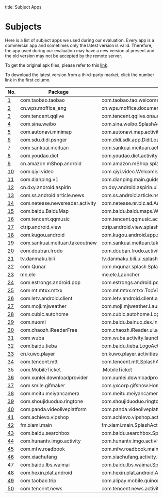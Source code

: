 title: Subject Apps


# Subjects

Here is a list of subject apps we used during our evaluation.
Every app is a commercial app and sometimes only the latest version is valid.
Therefore, the app used during our evaluation may have a new version at present and the old version may not be accepted by the remote server.

To get the original apk files, please refer to this [link](https://git.njuics.cn/tianchi/AppForTest).

To download the latest version from a third-party market, click the number link in the first column.

|No.|Package|Launch|Activity|
|---|---|---|---|
|[1](https://www.wandoujia.com/apps/com.taobao.taobao/download)|com.taobao.taobao|com.taobao.tao.welcome.Welcome|469|
|[2](https://www.wandoujia.com/apps/cn.wps.moffice_eng/download)|cn.wps.moffice_eng|cn.wps.moffice.documentmanager.PreStartActivity|232|
|[3](https://www.wandoujia.com/apps/com.tencent.qqlive/download)|com.tencent.qqlive|com.tencent.qqlive.ona.activity.WelcomeActivity|145|
|[4](https://www.wandoujia.com/apps/com.sina.weibo/download)|com.sina.weibo|com.sina.weibo.SplashActivity|531|
|[5](https://www.wandoujia.com/apps/com.autonavi.minimap/download)|com.autonavi.minimap|com.autonavi.map.activity.SplashActivity|110|
|[6](https://www.wandoujia.com/apps/com.sdu.didi.psnger/download)|com.sdu.didi.psnger|com.didi.sdk.app.DidiLoadDexActivity|237|
|[7](https://www.wandoujia.com/apps/com.sankuai.meituan/download)|com.sankuai.meituan|com.sankuai.meituan.activity.Welcome|613|
|[8](https://www.wandoujia.com/apps/com.youdao.dict/download)|com.youdao.dict|com.youdao.dict.activity.LaunchActivity|107|
|[9](https://www.wandoujia.com/apps/cn.amazon.mShop.android/download)|cn.amazon.mShop.android|com.amazon.mShop.splashscreen.StartupActivity|130|
|[10](https://www.wandoujia.com/apps/com.qiyi.video/download)|com.qiyi.video|com.qiyi.video.WelcomeActivity|279|
|[11](https://www.wandoujia.com/apps/com.dianping.v1/download)|com.dianping.v1|com.dianping.main.guide.SplashScreenActivity|535|
|[12](https://www.wandoujia.com/apps/cn.dxy.android.aspirin/download)|cn.dxy.android.aspirin|cn.dxy.android.aspirin.ui.activity.StartupActivity|83|
|[13](https://www.wandoujia.com/apps/com.ss.android.article.news/download)|com.ss.android.article.news|com.ss.android.article.news.activity.SplashActivity|249|
|[14](https://www.wandoujia.com/apps/com.netease.newsreader.activity/download)|com.netease.newsreader.activity|com.netease.nr.biz.ad.AdActivity|249|
|[15](https://www.wandoujia.com/apps/com.baidu.BaiduMap/download)|com.baidu.BaiduMap|com.baidu.baidumaps.WelcomeScreen|107|
|[16](https://www.wandoujia.com/apps/com.tencent.qqmusic/download)|com.tencent.qqmusic|com.tencent.qqmusic.activity.AppStarterActivity|120|
|[17](https://www.wandoujia.com/apps/ctrip.android.view/download)|ctrip.android.view|ctrip.android.view.splash.CtripSplashActivity|331|
|[18](https://www.wandoujia.com/apps/com.kugou.android/download)|com.kugou.android|com.kugou.android.app.splash.SplashActivity|258|
|[19](https://www.wandoujia.com/apps/com.sankuai.meituan.takeoutnew/download)|com.sankuai.meituan.takeoutnew|com.sankuai.meituan.takeoutnew.ui.page.boot.WelcomeActivity|134|
|[20](https://www.wandoujia.com/apps/com.douban.frodo/download)|com.douban.frodo|com.douban.frodo.activity.SplashActivity|202|
|[21](https://www.wandoujia.com/apps/tv.danmaku.bili/download)|tv.danmaku.bili|tv.danmaku.bili.ui.splash.SplashActivity|117|
|[22](https://www.wandoujia.com/apps/com.Qunar/download)|com.Qunar|com.mqunar.splash.SplashActivity|887|
|[23](https://www.wandoujia.com/apps/me.ele/download)|me.ele|me.ele.Launcher|92|
|[24](https://www.wandoujia.com/apps/com.estrongs.android.pop/download)|com.estrongs.android.pop|com.estrongs.android.pop.view.FileExplorerActivity|79|
|[25](https://www.wandoujia.com/apps/com.mt.mtxx.mtxx/download)|com.mt.mtxx.mtxx|com.mt.mtxx.mtxx.TopViewActivity|111|
|[26](https://www.wandoujia.com/apps/com.letv.android.client/download)|com.letv.android.client|com.letv.android.client.activity.SplashActivity|173|
|[27](https://www.wandoujia.com/apps/com.moji.mjweather/download)|com.moji.mjweather|com.moji.mjweather.LauncherActivity|167|
|[28](https://www.wandoujia.com/apps/com.cubic.autohome/download)|com.cubic.autohome|com.cubic.autohome.LogoActivity|201|
|[29](https://www.wandoujia.com/apps/com.nuomi/download)|com.nuomi|com.baidu.bainuo.dex.InstallDexActivity|137|
|[30](https://www.wandoujia.com/apps/com.chaozh.iReaderFree/download)|com.chaozh.iReaderFree|com.chaozh.iReader.ui.activity.WelcomeActivity|105|
|[31](https://www.wandoujia.com/apps/com.wuba/download)|com.wuba|com.wuba.activity.launch.LaunchActivity|147|
|[32](https://www.wandoujia.com/apps/com.baidu.tieba/download)|com.baidu.tieba|com.baidu.tieba.LogoActivity|398|
|[33](https://www.wandoujia.com/apps/cn.kuwo.player/download)|cn.kuwo.player|cn.kuwo.player.activities.EntryActivity|50|
|[34](https://www.wandoujia.com/apps/com.tencent.mtt/download)|com.tencent.mtt|com.tencent.mtt.SplashActivity|64|
|[35](https://www.wandoujia.com/apps/com.MobileTicket/download)|com.MobileTicket|.MobileTicket|9|
|[36](https://www.wandoujia.com/apps/com.xunlei.downloadprovider/download)|com.xunlei.downloadprovider|com.xunlei.downloadprovider.launch.LaunchActivity|145|
|[37](https://www.wandoujia.com/apps/com.smile.gifmaker/download)|com.smile.gifmaker|com.yxcorp.gifshow.HomeActivity|152|
|[38](https://www.wandoujia.com/apps/com.meitu.meiyancamera/download)|com.meitu.meiyancamera|com.meitu.meiyancamera.MyxjActivity|54|
|[39](https://www.wandoujia.com/apps/com.shoujiduoduo.ringtone/download)|com.shoujiduoduo.ringtone|com.shoujiduoduo.ringtone.activity.WelcomeActivity|40|
|[40](https://www.wandoujia.com/apps/com.panda.videoliveplatform/download)|com.panda.videoliveplatform|com.panda.videoliveplatform.activity.WelcomeActivity|48|
|[41](https://www.wandoujia.com/apps/com.achievo.vipshop/download)|com.achievo.vipshop|com.achievo.vipshop.activity.LodingActivity|293|
|[42](https://www.wandoujia.com/apps/fm.xiami.main/download)|fm.xiami.main|fm.xiami.main.SplashActivity|74|
|[43](https://www.wandoujia.com/apps/com.baidu.searchbox/download)|com.baidu.searchbox|com.baidu.searchbox.SplashActivity|277|
|[44](https://www.wandoujia.com/apps/com.hunantv.imgo.activity/download)|com.hunantv.imgo.activity|com.hunantv.imgo.activity.MainActivity|75|
|[45](https://www.wandoujia.com/apps/com.mfw.roadbook/download)|com.mfw.roadbook|com.mfw.roadbook.main.StartActivity|225|
|[46](https://www.wandoujia.com/apps/com.xiachufang/download)|com.xiachufang|com.xiachufang.activity.StartPageActivity|193|
|[47](https://www.wandoujia.com/apps/com.baidu.lbs.waimai/download)|com.baidu.lbs.waimai|com.baidu.lbs.waimai.SplashActivity|127|
|[48](https://www.wandoujia.com/apps/com.hexin.plat.android/download)|com.hexin.plat.android|com.hexin.plat.android.AndroidLogoActivity|63|
|[49](https://www.wandoujia.com/apps/com.taobao.trip/download)|com.taobao.trip|com.alipay.mobile.quinox.LauncherActivity|127|
|[50](https://www.wandoujia.com/apps/com.tencent.news/download)|com.tencent.news|com.tencent.news.activity.SplashActivity|149|


